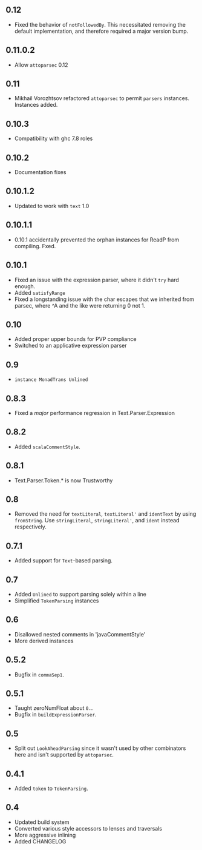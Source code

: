 0.12
------
* Fixed the behavior of `notFollowedBy`. This necessitated removing the default implementation, and therefore required a major version bump.

0.11.0.2
--------
* Allow `attoparsec` 0.12

0.11
----
* Mikhail Vorozhtsov refactored `attoparsec` to permit `parsers` instances. Instances added.

0.10.3
------
* Compatibility with ghc 7.8 roles

0.10.2
------
* Documentation fixes

0.10.1.2
--------
* Updated to work with `text` 1.0

0.10.1.1
--------
* 0.10.1 accidentally prevented the orphan instances for ReadP from compiling. Fxed.

0.10.1
------
* Fixed an issue with the expression parser, where it didn't `try` hard enough.
* Added `satisfyRange`
* Fixed a longstanding issue with the char escapes that we inherited from parsec, where ^A and the like were returning 0 not 1.

0.10
----
* Added proper upper bounds for PVP compliance
* Switched to an applicative expression parser

0.9
---
* `instance MonadTrans Unlined`

0.8.3
-----
* Fixed a _major_ performance regression in Text.Parser.Expression

0.8.2
-----
* Added `scalaCommentStyle`.

0.8.1
-----
* Text.Parser.Token.* is now Trustworthy

0.8
---
* Removed the need for `textLiteral`, `textLiteral'` and `identText` by using `fromString`. Use `stringLiteral`, `stringLiteral'`, and `ident` instead respectively.

0.7.1
-----
* Added support for `Text`-based parsing.

0.7
---
* Added `Unlined` to support parsing solely within a line
* Simplified `TokenParsing` instances

0.6
---
* Disallowed nested comments in 'javaCommentStyle'
* More derived instances

0.5.2
-----
* Bugfix in `commaSep1`.

0.5.1
-----
* Taught zeroNumFloat about `0.`.
* Bugfix in `buildExpressionParser`.

0.5
---
* Split out `LookAheadParsing` since it wasn't used by other combinators here and isn't supported by `attoparsec`.

0.4.1
-----
* Added `token` to `TokenParsing`.

0.4
-----
* Updated build system
* Converted various style accessors to lenses and traversals
* More aggressive inlining
* Added CHANGELOG

